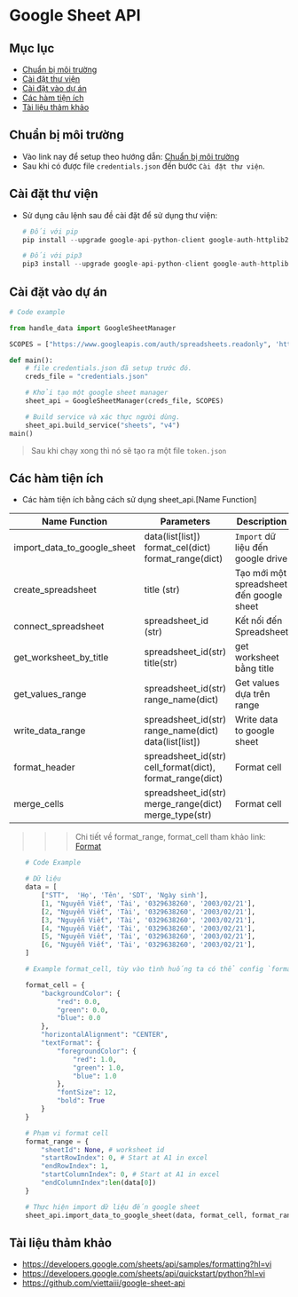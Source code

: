 # Google Sheet API

## Mục lục
* [Chuẩn bị môi trường](#chuan-bi)
* [Cài đặt thư viện](#cai-dat-thu-vien)
* [Cài đặt vào dự án](#cai-dat-vao-du-an)
* [Các hàm tiện ích](#cac-ham-tien-ich)
* [Tài liệu thảm khảo](#tai-lieu-tham-khao)

## Chuẩn bị môi trường
- Vào link nay để setup theo hướng dẫn: [Chuẩn bị môi trường](https://developers.google.com/sheets/api/quickstart/python?hl=vi#set_up_your_environment)
- Sau khi có được file `credentials.json` đến bước `Cài đặt thư viện`.

## Cài đặt thư viện
- Sử dụng câu lệnh sau đề cài đặt để sử dụng thư viện:
    ```python
    # Đối với pip
    pip install --upgrade google-api-python-client google-auth-httplib2 google-auth-oauthlib

    # Đối với pip3
    pip3 install --upgrade google-api-python-client google-auth-httplib2 google-auth-oauthlib
    ```
## Cài đặt vào dự án
```python
# Code example

from handle_data import GoogleSheetManager

SCOPES = ["https://www.googleapis.com/auth/spreadsheets.readonly", 'https://www.googleapis.com/auth/spreadsheets']

def main():
    # file credentials.json đã setup trước đó.
    creds_file = "credentials.json"

    # Khởi tạo một google sheet manager
    sheet_api = GoogleSheetManager(creds_file, SCOPES)

    # Build service và xác thực người dùng.
    sheet_api.build_service("sheets", "v4")
main()
```
> Sau khi chạy xong thì nó sẽ tạo ra một file `token.json`

## Các hàm tiện ích
- Các hàm tiện ích bằng cách sử dụng sheet_api.[Name Function]

| Name Function | Parameters | Description | Return |
|----------|----------|----------|----------|
| import_data_to_google_sheet   |  data(list[list])<br/> format_cel(dict)<br/> format_range(dict)| `Import` dữ liệu đến google drive  | None | 
| create_spreadsheet | title (str) | Tạo mới một spreadsheet đến google sheet | Spreadsheet |
| connect_spreadsheet | spreadsheet_id (str) | Kết nối đến Spreadsheet | Spreadsheet|
| get_worksheet_by_title |spreadsheet_id(str) <br> title(str) | get worksheet bằng title | Worksheet|
| get_values_range |spreadsheet_id(str) <br> range_name(dict) | Get values dựa trên range | List|
| write_data_range |spreadsheet_id(str) <br> range_name(dict)<br>data(list[list]) | Write data to google sheet | None|
| format_header | spreadsheet_id(str)<br>  cell_format(dict), format_range(dict) | Format cell | None|
| merge_cells | spreadsheet_id(str)<br>  merge_range(dict)<br/> merge_type(str) | Format cell | None|

>>> Chi tiết về format_range, format_cell tham khảo link: [Format](https://developers.google.com/sheets/api/samples/formatting?hl=vi)

```python
    # Code Example

    # Dữ liệu
    data = [
        ["STT",  'Họ', 'Tên', 'SDT', 'Ngày sinh'],
        [1, "Nguyễn Viết", 'Tài', '0329638260', '2003/02/21'],
        [2, "Nguyễn Viết", 'Tài', '0329638260', '2003/02/21'],
        [3, "Nguyễn Viết", 'Tài', '0329638260', '2003/02/21'],
        [4, "Nguyễn Viết", 'Tài', '0329638260', '2003/02/21'],
        [5, "Nguyễn Viết", 'Tài', '0329638260', '2003/02/21'],
        [6, "Nguyễn Viết", 'Tài', '0329638260', '2003/02/21'],
    ]

    # Example format_cell, tùy vào tình huống ta có thể config `format_cell` theo định dạng mà ta muốn.

    format_cell = {
        "backgroundColor": {
            "red": 0.0,
            "green": 0.0,
            "blue": 0.0
        },
        "horizontalAlignment": "CENTER",
        "textFormat": {
            "foregroundColor": {
                "red": 1.0,
                "green": 1.0,
                "blue": 1.0
            },
            "fontSize": 12,
            "bold": True
        }
    }

    # Phạm vi format cell
    format_range = {
        "sheetId": None, # worksheet id
        "startRowIndex": 0, # Start at A1 in excel
        "endRowIndex": 1,  
        "startColumnIndex": 0, # Start at A1 in excel
        "endColumnIndex":len(data[0])
    }

    # Thực hiện import dữ liệu đến google sheet
    sheet_api.import_data_to_google_sheet(data, format_cell, format_range)

```

## Tài liệu thảm khảo
- https://developers.google.com/sheets/api/samples/formatting?hl=vi
- https://developers.google.com/sheets/api/quickstart/python?hl=vi
- https://github.com/viettaiii/google-sheet-api